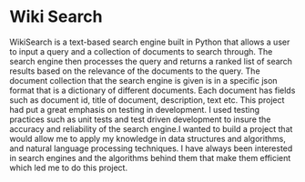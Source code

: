 # Wiki Search
WikiSearch is a text-based search engine built in Python that allows a user to input a query and a collection of documents to search through. The search engine then processes the query and returns a ranked list of search results based on the relevance of the documents to the query. The document collection that the search engine is given is in a specific json format that is a dictionary of different documents. Each document has fields such as document id, title of document, description, text etc.
This project had put a great emphasis on testing in development. I used testing practices such as unit tests and test driven development to insure the accuracy and reliability of the search engine.I wanted to build a project that would allow me to apply my knowledge in data structures and algorithms, and natural language processing techniques. I have always been interested in search engines and the algorithms behind them that make them efficient which led me to do this project.
